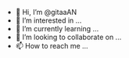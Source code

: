 - 👋 Hi, I’m @gitaaAN
- 👀 I’m interested in ...
- 🌱 I’m currently learning ...
- 💞️ I’m looking to collaborate on ...
- 📫 How to reach me ...

<!---
gitaaAN/gitaaAN is a ✨ special ✨ repository because its `README.md` (this file) appears on your GitHub profile.
You can click the Preview link to take a look at your changes.
--->
